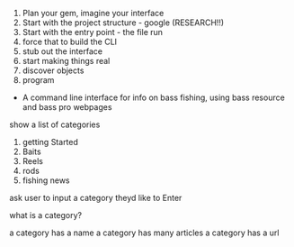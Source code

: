 1. Plan your gem, imagine your interface
2. Start with the project structure - google (RESEARCH!!)
3. Start with the entry point - the file run
4. force that to build the CLI 
5. stub out the interface
6. start making things real
7. discover objects
8. program 

- A command line interface for info on bass fishing, using bass resource and bass pro webpages

show a list of categories

1. getting Started
2. Baits
3. Reels
4. rods
5. fishing news 

ask user to input a category theyd like to Enter

what is a category?

a category has a name 
a category has many articles
a category has a url 